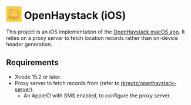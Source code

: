 # <img src="OpenHaystack/Assets/Assets.xcassets/AppIcon.appiconset/openhaystack.png" height=42 width=42 valign=bottom /> OpenHaystack (iOS)

This project is an iOS implementation of the [OpenHaystack macOS app](https://github.com/seemoo-lab/openhaystack). It relies on a proxy server to fetch location records rather than on-device header generation.

## Requirements

- Xcode 15.2 or later.
- Proxy server to fetch records from (refer to [rkreutz/openhaystack-server](https://github.com/rkreutz/openhaystack-server)).
  - An AppleID with SMS enabled, to configure the proxy server.
